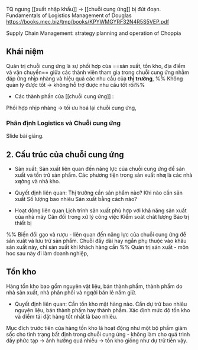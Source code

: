 TQ ngưng [[xuất nhập khẩu]] -> [[chuỗi cung ứng]] bị đứt đoạn.
Fundamentals of Logistics Management of Douglas
https://books.mec.biz/tmp/books/KPYWMGYRF32N4R5S5VEP.pdf

Supply Chain Management: strategy planning and operation of Choppia

## Khái niệm
Quản trị chuỗi cung ứng là sự phối hợp của ==sản xuất, tồn kho, địa điểm và vận chuyển== giữa các thành viên tham gia trong chuỗi cung ứng nhằm đáp ứng nhịp nhàng và hiệu quả các nhu cầu của **thị trường**,
%% Không quản lý được tốt -> không hỗ trợ được nhu cầu tốt rồi%%
- Các thành phần của [[chuỗi cung ứng]] :
  
Phối hợp nhịp nhàng -> tối ưu hoá lại chuỗi cung ứng,

### Phân định Logistics và Chuỗi cung ứng
Slide bài giảng.
## 2. Cấu trúc của chuỗi cung ứng
- Sản xuất:
Sản xuất liên quan đến năng lực của chuỗi cung ứng để sản xuất và tồn trữ sản phẩm. Các phương tiện trong sản xuất nhƣ là các nhà xƣởng và nhà kho.

- Quyết định liên quan:
  Thị trường cần sản phẩm nào?
  Khi nào cần sản xuất
  Số lượng bao nhiêu
  Sản xuất bằng cách nào?
- Hoạt động liên quan
	Lịch trình sản xuất phù hợp với khả năng sản xuất của nhà máy
	Cân đối trong xử lý công việc
	Kiểm soát chât lượng
	Bảo trị thiết bị

%% 
Biến đổi gạo và rượu - liên quan đến năng lực của chuỗi cung ứng để sản xuất và lưu trữ sản phẩm.
Chuỗi đấy dài hay ngắn phụ thuộc vào khâu sản xuất này, chỉ sản xuất khi khách hàng cần
%%
Quản trị sản xuất - môn hoc sau này đi làm doanh nghiệp, 
## Tồn kho
Hàng tồn kho bao gồm nguyên vật liệu, bán thành phẩm, thành phẩm do nhà sản xuất, nhà phân phối và ngƣời bán lẻ nắm giữ.
- Quyết định liên quan:
Cần tồn kho mặt hàng nào.
Cần dự trữ bao nhiêu nguyên liệu, bán thành phẩm hay thành phẩm.
Xác định mức độ tồn kho và điểm tái đặt hàng tốt nhất là bao nhiêu.

Mục đích trước tiên của hàng tồn kho là hoạt động như một bộ phầm giảm sốc cho tình trạng bất định trong chuỗi cung ứng - không làm cho quá trình đấy phức tạp -> ảnh hưởng quá nhiều -> tồn kho giống như dự trữ tiền vậy. 



